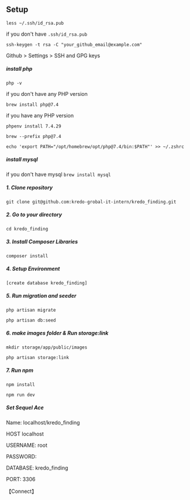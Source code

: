 ## Setup
`less ~/.ssh/id_rsa.pub`

if you don't have `.ssh/id_rsa.pub`

`ssh-keygen -t rsa -C "your_github_email@example.com"` 

Github > Settings > SSH and GPG keys

##### install php 
`php -v`

if you don't have any PHP version

`brew install php@7.4`

if you have any PHP version

`phpenv install 7.4.29`

`brew --prefix php@7.4`

`echo 'export PATH="/opt/homebrew/opt/php@7.4/bin:$PATH"' >> ~/.zshrc`

##### install mysql 
if you don't have mysql `brew install mysql`

##### 1. Clone repository
`git clone git@github.com:kredo-grobal-it-intern/kredo_finding.git`

##### 2. Go to your directory
`cd kredo_finding`

##### 3. Install Composer Libraries
`composer install`

##### 4. Setup Environment
`[create database kredo_finding]`

##### 5. Run migration and seeder
`php artisan migrate`

`php artisan db:seed`

##### 6. make images folder & Run storage:link
`mkdir storage/app/public/images`

`php artisan storage:link`

##### 7. Run npm
`npm install`

`npm run dev`

##### Set Sequel Ace
Name: localhost/kredo_finding

HOST    localhost

USERNAME:     root

PASSWORD:     

DATABASE:   kredo_finding

PORT:       3306

【Connect】
